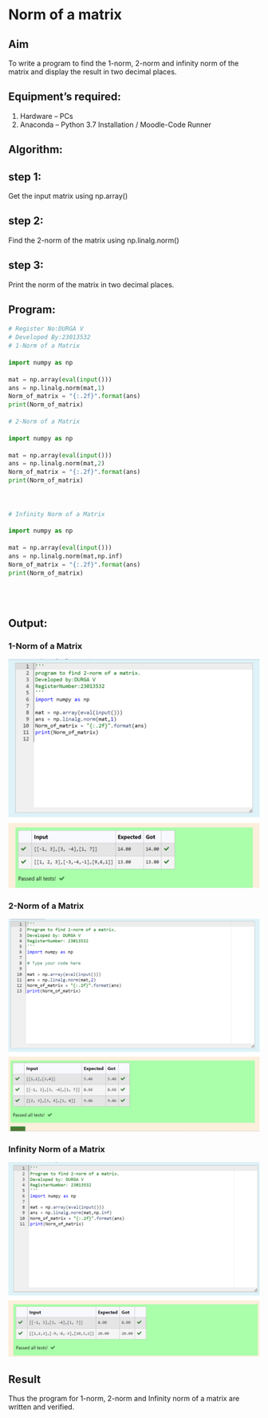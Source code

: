 # Norm of a matrix
## Aim
To write a program to find the 1-norm, 2-norm and infinity norm of the matrix and display the result in two decimal places.
## Equipment’s required:
1.	Hardware – PCs
2.	Anaconda – Python 3.7 Installation / Moodle-Code Runner
## Algorithm:
## step 1:
Get the input matrix using np.array()   
## step 2:
Find the 2-norm of the matrix using np.linalg.norm()
## step 3:
Print the norm of the matrix in two decimal places.
## Program:
```Python
# Register No:DURGA V
# Developed By:23013532
# 1-Norm of a Matrix

import numpy as np

mat = np.array(eval(input()))
ans = np.linalg.norm(mat,1)
Norm_of_matrix = "{:.2f}".format(ans)
print(Norm_of_matrix)

# 2-Norm of a Matrix

import numpy as np

mat = np.array(eval(input()))
ans = np.linalg.norm(mat,2)
Norm_of_matrix = "{:.2f}".format(ans)
print(Norm_of_matrix)



# Infinity Norm of a Matrix

import numpy as np

mat = np.array(eval(input()))
ans = np.linalg.norm(mat,np.inf)
Norm_of_matrix = "{:.2f}".format(ans)
print(Norm_of_matrix)





```
## Output:
### 1-Norm of a Matrix
![Alt text](<Screenshot 2023-12-30 190229.png>)
### 2-Norm of a Matrix
![Alt text](<Screenshot 2023-12-30 190258.png>)

### Infinity Norm of a Matrix
![Alt text](<Screenshot 2023-12-30 190310.png>)

## Result
Thus the program for 1-norm, 2-norm and Infinity norm of a matrix are written and verified.
